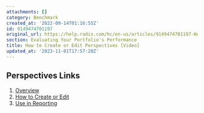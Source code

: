 ```yaml
---
attachments: []
category: Benchmark
created_at: '2022-09-14T01:16:55Z'
id: 9149474701197
original_url: https://help.radix.com/hc/en-us/articles/9149474701197-How-to-Create-or-Edit-Perspectives-Video
section: Evaluating Your Portfolio's Performance
title: How to Create or Edit Perspectives [Video]
updated_at: '2023-11-01T17:57:20Z'
---
```


## Perspectives Links

1. [Overview](https://help.radix.com/hc/en-us/articles/9149466388621-Perspectives-Overview-Video-)
2. [How to Create or Edit](https://help.radix.com/hc/en-us/articles/9149474701197-How-to-Create-or-Edit-Perspectives-Video-)
3. [Use in Reporting](https://help.radix.com/hc/en-us/articles/9149373639693-Perspectives-Use-in-Reporting-Video-)